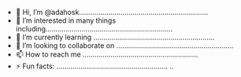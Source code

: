 - 👋 Hi, I’m @adahosk.................................................................
- 👀 I’m interested in many things including................................................................
- 🌱 I’m currently learning .............................................................
- 💞️ I’m looking to collaborate on ...........................................................
- 📫 How to reach me ..........................................................
- ⚡ Fun facts: ........................................................
..
<!---
adahosk/adahosk is a ✨ special ✨ repository because its `README.md` (this file) appears on your GitHub profile.
You can click the Preview link to take a look at your changes.
--->
